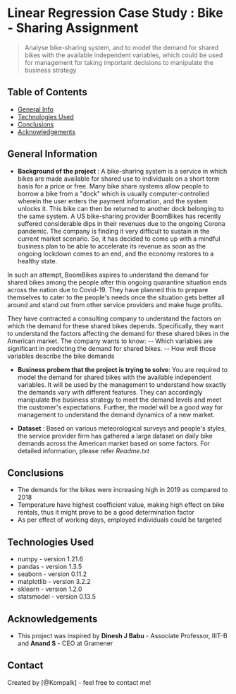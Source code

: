 # Linear Regression Case Study : Bike - Sharing Assignment
> Analyse bike-sharing system, and to model the demand for shared bikes with the available independent variables, which could be used for management for taking important decisions to manipulate the business strategy


## Table of Contents
* [General Info](#general-information)
* [Technologies Used](#technologies-used)
* [Conclusions](#conclusions)
* [Acknowledgements](#acknowledgements)


## General Information
- **Background of the project** : A bike-sharing system is a service in which bikes are made available for shared use to individuals on a short term basis for a price or free. Many bike share systems allow people to borrow a bike from a "dock" which is usually computer-controlled wherein the user enters the payment information, and the system unlocks it. This bike can then be returned to another dock belonging to the same system.
A US bike-sharing provider BoomBikes has recently suffered considerable dips in their revenues due to the ongoing Corona pandemic. The company is finding it very difficult to sustain in the current market scenario. So, it has decided to come up with a mindful business plan to be able to accelerate its revenue as soon as the ongoing lockdown comes to an end, and the economy restores to a healthy state. 

In such an attempt, BoomBikes aspires to understand the demand for shared bikes among the people after this ongoing quarantine situation ends across the nation due to Covid-19. They have planned this to prepare themselves to cater to the people's needs once the situation gets better all around and stand out from other service providers and make huge profits.

They have contracted a consulting company to understand the factors on which the demand for these shared bikes depends. Specifically, they want to understand the factors affecting the demand for these shared bikes in the American market. The company wants to know:
-- Which variables are significant in predicting the demand for shared bikes.
-- How well those variables describe the bike demands

- **Business probem that the project is trying to solve**: You are required to model the demand for shared bikes with the available independent variables. It will be used by the management to understand how exactly the demands vary with different features. They can accordingly manipulate the business strategy to meet the demand levels and meet the customer's expectations. Further, the model will be a good way for management to understand the demand dynamics of a new market. 

- **Dataset** : Based on various meteorological surveys and people's styles, the service provider firm has gathered a large dataset on daily bike demands across the American market based on some factors. For detailed information, please refer *Readme.txt*


## Conclusions
- The demands for the bikes were increasing high in 2019 as compared to 2018
- Temperature have highest coefficient value, making high effect on bike rentals, thus it might prove to be a good determination factor 
- As per effect of working days, employed individuals could be targeted

## Technologies Used
- numpy - version 1.21.6
- pandas - version 1.3.5
- seaborn - version 0.11.2
- matplotlib - version 3.2.2
- sklearn - version 1.2.0
- statsmodel - version 0.13.5


## Acknowledgements
- This project was inspired by **Dinesh J Babu** - Associate Professor, IIIT-B and **Anand S** - CEO at Gramener


## Contact
Created by [@Kompalk] - feel free to contact me!
